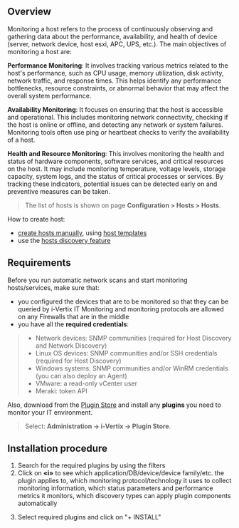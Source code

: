 ## Overview

Monitoring a host refers to the process of continuously observing and gathering data about the performance, availability, and health of device (server, network device, host esxi, APC, UPS, etc.). The main objectives of monitoring a host are:

**Performance Monitoring**: It involves tracking various metrics related to the host's performance, such as CPU usage, memory utilization, disk activity, network traffic, and response times. This helps identify any performance bottlenecks, resource constraints, or abnormal behavior that may affect the overall system performance.

**Availability Monitoring**: It focuses on ensuring that the host is accessible and operational. This includes monitoring network connectivity, checking if the host is online or offline, and detecting any network or system failures. Monitoring tools often use ping or heartbeat checks to verify the availability of a host.

**Health and Resource Monitoring**: This involves monitoring the health and status of hardware components, software services, and critical resources on the host. It may include monitoring temperature, voltage levels, storage capacity, system logs, and the status of critical processes or services. By tracking these indicators, potential issues can be detected early on and preventive measures can be taken.

> The list of hosts is shown on page **Configuration > Hosts > Hosts**.

How to create host:

- [create hosts manually](./create-host-automatically.md), using [host templates](./host-templates.md)
- use the [hosts discovery feature](../discovery/description.md)

## Requirements

Before you run automatic network scans and start monitoring hosts/services, make sure that:

* you configured the devices that are to be monitored so that they can be queried by i-Vertix IT Monitoring and monitoring protocols are allowed on any Firewalls that are in the middle 
* you have all the **required credentials**:

> * Network devices: SNMP communities (required for Host Discovery and Network Discovery)
> * Linux OS devices: SNMP communities and/or SSH credentials (required for Host Discovery)
> * Windows systems: SNMP communities and/or WinRM credentials (you can also deploy an Agent)
> * VMware: a read-only vCenter user
> * Meraki: token API

Also, download from the [Plugin Store](../monitoring-basics/plugin_packs.md) and install any **plugins** you need to monitor your IT environment.

> Select: **Administration -> i-Vertix -> Plugin Store**.

[//]: # (![PluginStore]&#40;./assets/plugin-store.png&#41;)

## Installation procedure
1. Search for the required plugins by using the filters
2. Click on **«i»** to see which application/DB/device/device family/etc. the plugin applies to, which monitoring protocol/technology it uses to collect monitoring information, which status parameters and performance metrics it monitors, which discovery types can apply plugin components automatically

[//]: # (![APC]&#40;./assets/apc-example.png&#41;)

3. Select required plugins and click on "+ INSTALL"

[//]: # (![APC]&#40;./assets/plugin-install.png&#41;)



